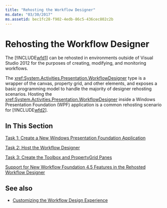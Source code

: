 ```yaml
---
title: "Rehosting the Workflow Designer"
ms.date: "03/30/2017"
ms.assetid: bec1fc28-f902-4edb-86c5-436cec802c2b
---
```

# Rehosting the Workflow Designer
The [!INCLUDE[wfd1](../../../includes/wfd1-md.md)] can be rehosted in environments outside of Visual Studio 2012 for the purposes of creating, modifying, and monitoring workflows.

 The <xref:System.Activities.Presentation.WorkflowDesigner> type is a wrapper of the canvas, property grid, and other elements, and exposes a basic programming model to handle the majority of designer rehosting scenarios. Hosting the <xref:System.Activities.Presentation.WorkflowDesigner> inside a Windows Presentation Foundation (WPF) application is a common rehosting scenario for [!INCLUDE[wfd2](../../../includes/wfd2-md.md)].

## In This Section
 [Task 1: Create a New Windows Presentation Foundation Application](task-1-create-a-new-wpf-app.md)

 [Task 2: Host the Workflow Designer](task-2-host-the-workflow-designer.md)

 [Task 3: Create the Toolbox and PropertyGrid Panes](task-3-create-the-toolbox-and-propertygrid-panes.md)

 [Support for New Workflow Foundation 4.5 Features in the Rehosted Workflow Designer](wf-features-in-the-rehosted-workflow-designer.md)

## See also

- [Customizing the Workflow Design Experience](customizing-the-workflow-design-experience.md)
